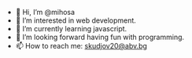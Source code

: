 - 👋 Hi, I’m @mihosa
- 👀 I’m interested in web development.
- 🌱 I’m currently learning javascript.
- 💞️ I’m looking forward having fun with programming.
- 📫 How to reach me: skudjov20@abv.bg
